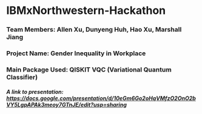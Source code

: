 # IBMxNorthwestern-Hackathon

### Team Members: Allen Xu, Dunyeng Huh, Hao Xu, Marshall Jiang
### Project Name: Gender Inequality in Workplace
### Main Package Used: QISKIT VQC (Variational Quantum Classifier)
##### A link to presentation: https://docs.google.com/presentation/d/10eGm6Go2oHqVMfzO2OnO2bVY5LgpAPAk3meoy7GTnJE/edit?usp=sharing
